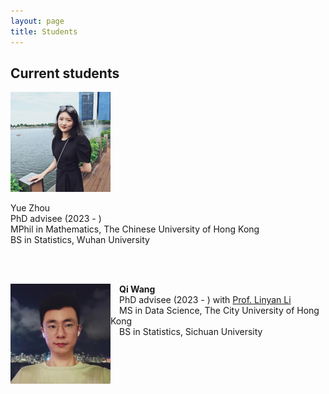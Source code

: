 ```yaml
---
layout: page
title: Students
---
```


## Current students

<div class="image-container">
  <img src="/assets/img/zy.jpg" alt="Image" width="160">
  <div class="text-container">
    <p><span class="bold-text">Yue Zhou</span><br>PhD advisee (2023 - )<br>MPhil in Mathematics, The Chinese University of Hong Kong<br>BS in Statistics, Wuhan University</p>
  </div>
</div>

<br><br>

<img align="left" src="/assets/img/wq.jpg" alt="drawing" width="160">

 **Qi Wang** <br />
 PhD advisee (2023 - ) with <a href="https://scholars.cityu.edu.hk/en/persons/linyan-li(42e8876e-e92d-423b-a3d0-2d28229bd6f0).html">Prof. Linyan Li</a> <br />
 MS in Data Science, The City University of Hong Kong <br />
 BS in Statistics, Sichuan University  <br />




